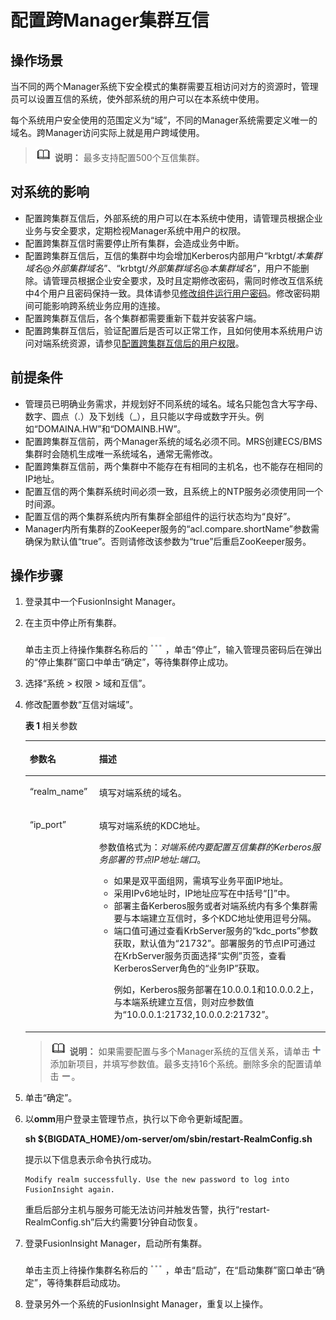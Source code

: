 # 配置跨Manager集群互信<a name="admin_guide_000177"></a>

## 操作场景<a name="s5a609b053dbc44dfb2ffbaff94d20def"></a>

当不同的两个Manager系统下安全模式的集群需要互相访问对方的资源时，管理员可以设置互信的系统，使外部系统的用户可以在本系统中使用。

每个系统用户安全使用的范围定义为“域”，不同的Manager系统需要定义唯一的域名。跨Manager访问实际上就是用户跨域使用。

>![](public_sys-resources/icon-note.gif) **说明：** 
>最多支持配置500个互信集群。

## 对系统的影响<a name="s40a625688d3b490998c949ed964032b9"></a>

-   配置跨集群互信后，外部系统的用户可以在本系统中使用，请管理员根据企业业务与安全要求，定期检视Manager系统中用户的权限。
-   配置跨集群互信时需要停止所有集群，会造成业务中断。
-   配置跨集群互信后，互信的集群中均会增加Kerberos内部用户“krbtgt/_本集群域名_@_外部集群域名_”、“krbtgt/_外部集群域名_@_本集群域名_”，用户不能删除。请管理员根据企业安全要求，及时且定期修改密码，需同时修改互信系统中4个用户且密码保持一致。具体请参见[修改组件运行用户密码](修改组件运行用户密码.md)。修改密码期间可能影响跨系统业务应用的连接。
-   配置跨集群互信后，各个集群都需要重新下载并安装客户端。
-   配置跨集群互信后，验证配置后是否可以正常工作，且如何使用本系统用户访问对端系统资源，请参见[配置跨集群互信后的用户权限](配置跨集群互信后的用户权限.md)。

## 前提条件<a name="s536f2156a7c14aef9c8e147a43f2322c"></a>

-   管理员已明确业务需求，并规划好不同系统的域名。域名只能包含大写字母、数字、圆点（.）及下划线（\_），且只能以字母或数字开头。例如“DOMAINA.HW”和“DOMAINB.HW”。
-   配置跨集群互信前，两个Manager系统的域名必须不同。MRS创建ECS/BMS集群时会随机生成唯一系统域名，通常无需修改。
-   配置跨集群互信前，两个集群中不能存在有相同的主机名，也不能存在相同的IP地址。
-   配置互信的两个集群系统时间必须一致，且系统上的NTP服务必须使用同一个时间源。
-   配置互信的两个集群系统内所有集群全部组件的运行状态均为“良好”。
-   Manager内所有集群的ZooKeeper服务的“acl.compare.shortName”参数需确保为默认值“true”。否则请修改该参数为“true”后重启ZooKeeper服务。

## 操作步骤<a name="section4462153619571"></a>

1.  登录其中一个FusionInsight Manager。
2.  在主页中停止所有集群。

    单击主页上待操作集群名称后的![](figures/zh-cn_image_0263899345.png)，单击“停止”，输入管理员密码后在弹出的“停止集群”窗口中单击“确定”，等待集群停止成功。

3.  选择“系统 \> 权限 \> 域和互信”。
4.  修改配置参数“互信对端域”。

    **表 1**  相关参数

    <a name="zh-cn_topic_0046737083_table58621757"></a>
    <table><thead align="left"><tr id="zh-cn_topic_0046737083_row57510483"><th class="cellrowborder" valign="top" width="23.11%" id="mcps1.2.3.1.1"><p id="zh-cn_topic_0046737083_p27837507"><a name="zh-cn_topic_0046737083_p27837507"></a><a name="zh-cn_topic_0046737083_p27837507"></a>参数名</p>
    </th>
    <th class="cellrowborder" valign="top" width="76.89%" id="mcps1.2.3.1.2"><p id="zh-cn_topic_0046737083_p40245567"><a name="zh-cn_topic_0046737083_p40245567"></a><a name="zh-cn_topic_0046737083_p40245567"></a>描述</p>
    </th>
    </tr>
    </thead>
    <tbody><tr id="zh-cn_topic_0046737083_row38665520"><td class="cellrowborder" valign="top" width="23.11%" headers="mcps1.2.3.1.1 "><p id="zh-cn_topic_0046737083_p44899454"><a name="zh-cn_topic_0046737083_p44899454"></a><a name="zh-cn_topic_0046737083_p44899454"></a>“realm_name”</p>
    </td>
    <td class="cellrowborder" valign="top" width="76.89%" headers="mcps1.2.3.1.2 "><p id="zh-cn_topic_0046737083_p12977168"><a name="zh-cn_topic_0046737083_p12977168"></a><a name="zh-cn_topic_0046737083_p12977168"></a>填写对端系统的域名。</p>
    </td>
    </tr>
    <tr id="zh-cn_topic_0046737083_row49685655"><td class="cellrowborder" valign="top" width="23.11%" headers="mcps1.2.3.1.1 "><p id="zh-cn_topic_0046737083_p65115082"><a name="zh-cn_topic_0046737083_p65115082"></a><a name="zh-cn_topic_0046737083_p65115082"></a>“ip_port”</p>
    </td>
    <td class="cellrowborder" valign="top" width="76.89%" headers="mcps1.2.3.1.2 "><p id="zh-cn_topic_0046737083_p39830327"><a name="zh-cn_topic_0046737083_p39830327"></a><a name="zh-cn_topic_0046737083_p39830327"></a>填写对端系统的KDC地址。</p>
    <p id="p1697818206272"><a name="p1697818206272"></a><a name="p1697818206272"></a>参数值格式为：<em id="i697812019276"><a name="i697812019276"></a><a name="i697812019276"></a>对端系统内要配置互信集群</em><em id="i6978152052717"><a name="i6978152052717"></a><a name="i6978152052717"></a>的Kerberos</em><em id="i199789207270"><a name="i199789207270"></a><a name="i199789207270"></a>服务部署的节点IP</em><em id="i89788209273"><a name="i89788209273"></a><a name="i89788209273"></a>地址:端口</em>。</p>
    <a name="ul0969192153916"></a><a name="ul0969192153916"></a><ul id="ul0969192153916"><li>如果是双平面组网，需填写业务平面IP地址。</li><li>采用IPv6地址时，IP地址应写在中括号“[]”中。</li><li>部署主备Kerberos服务或者对端系统内有多个集群需要与本端建立互信时，多个KDC地址使用逗号分隔。</li><li>端口值可通过查看KrbServer服务的“kdc_ports”参数获取，默认值为“21732”。部署服务的节点IP可通过在KrbServer服务页面选择“实例”页签，查看KerberosServer角色的“业务IP”获取。<p id="zh-cn_topic_0046737083_p18945981"><a name="zh-cn_topic_0046737083_p18945981"></a><a name="zh-cn_topic_0046737083_p18945981"></a>例如，Kerberos服务部署在10.0.0.1和10.0.0.2上，与本端系统建立互信，则对应参数值为“10.0.0.1:21732,10.0.0.2:21732”。</p>
    </li></ul>
    </td>
    </tr>
    </tbody>
    </table>

    >![](public_sys-resources/icon-note.gif) **说明：** 
    >如果需要配置与多个Manager系统的互信关系，请单击![](figures/a.png)添加新项目，并填写参数值。最多支持16个系统。删除多余的配置请单击![](figures/b.png)。

5.  单击“确定”。
6.  以**omm**用户登录主管理节点，执行以下命令更新域配置。

    **sh $\{BIGDATA\_HOME\}/om-server/om/sbin/restart-RealmConfig.sh**

    提示以下信息表示命令执行成功。

    ```
    Modify realm successfully. Use the new password to log into FusionInsight again.
    ```

    重启后部分主机与服务可能无法访问并触发告警，执行“restart-RealmConfig.sh”后大约需要1分钟自动恢复。

7.  登录FusionInsight Manager，启动所有集群。

    单击主页上待操作集群名称后的![](figures/zh-cn_image_0263899495.png)，单击“启动”，在“启动集群”窗口单击“确定”，等待集群启动成功。

8.  登录另外一个系统的FusionInsight Manager，重复以上操作。

